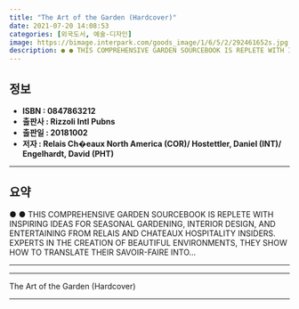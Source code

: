 ```yaml
---
title: "The Art of the Garden (Hardcover)"
date: 2021-07-20 14:08:53
categories: [외국도서, 예술-디자인]
image: https://bimage.interpark.com/goods_image/1/6/5/2/292461652s.jpg
description: ● ● THIS COMPREHENSIVE GARDEN SOURCEBOOK IS REPLETE WITH INSPIRING IDEAS FOR SEASONAL GARDENING, INTERIOR DESIGN, AND ENTERTAINING FROM RELAIS AND CHATEAUX HO
---
```


## **정보**

- **ISBN : 0847863212**
- **출판사 : Rizzoli Intl Pubns**
- **출판일 : 20181002**
- **저자 : Relais   Ch�eaux North America (COR)/ Hostettler, Daniel (INT)/ Engelhardt, David (PHT)**

------



## **요약**

●  ●  THIS COMPREHENSIVE GARDEN SOURCEBOOK IS REPLETE WITH INSPIRING IDEAS FOR SEASONAL GARDENING, INTERIOR DESIGN, AND ENTERTAINING FROM RELAIS AND CHATEAUX HOSPITALITY INSIDERS. EXPERTS IN THE CREATION OF BEAUTIFUL ENVIRONMENTS, THEY SHOW HOW TO TRANSLATE THEIR SAVOIR-FAIRE INTO... 

------



------


The Art of the Garden (Hardcover) 

------


